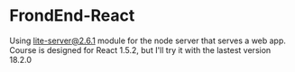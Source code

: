 # FrondEnd-React

Using lite-server@2.6.1 module for the node server that serves a web app.\
Course is designed for React 1.5.2, but I'll try it with the lastest version 18.2.0